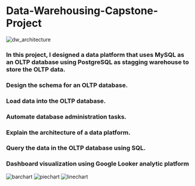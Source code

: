 # Data-Warehousing-Capstone-Project

![dw_architecture](https://github.com/AgyemangOpamobur/Data-Warehousing-Capstone-Project/assets/78166528/e6eacbe0-f13a-49ae-8d08-5a4b09cf8de5)

### In this project, I designed a data platform that uses MySQL as an OLTP database using PostgreSQL as stagging warehouse to store the OLTP data.

### Design the schema for an OLTP database.
### Load data into the OLTP database.
### Automate database administration tasks.
### Explain the architecture of a data platform.
### Query the data in the OLTP database using SQL.

### Dashboard visualization using Google Looker analytic platform

![barchart](https://github.com/AgyemangOpamobur/Data-Warehousing-Capstone-Project/assets/78166528/6298ea8d-5aa6-4fb6-8eb3-7552ebe3c3d7)
![piechart](https://github.com/AgyemangOpamobur/Data-Warehousing-Capstone-Project/assets/78166528/992eb097-3786-439b-8ae9-61ae72d5fd3d)
![linechart](https://github.com/AgyemangOpamobur/Data-Warehousing-Capstone-Project/assets/78166528/d5a36262-5ee1-41c9-9a71-4f41f9f014ca)



